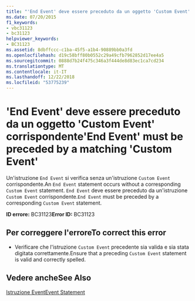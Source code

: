 ```yaml
---
title: "'End Event' deve essere preceduto da un oggetto 'Custom Event' corrispondente"
ms.date: 07/20/2015
f1_keywords:
- vbc31123
- bc31123
helpviewer_keywords:
- BC31123
ms.assetid: 8dbffccc-c1ba-45f5-a1b4-90889bb0a3fd
ms.openlocfilehash: d19c58bff80b0552c29a49cfb7962852d17ee4a5
ms.sourcegitcommit: 0888d7b24f475c346a3f444de8d83ec1ca7cd234
ms.translationtype: MT
ms.contentlocale: it-IT
ms.lasthandoff: 12/22/2018
ms.locfileid: "53775239"
---
```

# <a name="end-event-must-be-preceded-by-a-matching-custom-event"></a><span data-ttu-id="e094d-102">'End Event' deve essere preceduto da un oggetto 'Custom Event' corrispondente</span><span class="sxs-lookup"><span data-stu-id="e094d-102">'End Event' must be preceded by a matching 'Custom Event'</span></span>
<span data-ttu-id="e094d-103">Un'istruzione `End Event` si verifica senza un'istruzione `Custom Event` corrispondente.</span><span class="sxs-lookup"><span data-stu-id="e094d-103">An `End Event` statement occurs without a corresponding `Custom Event` statement.</span></span> <span data-ttu-id="e094d-104">`End Event` deve essere preceduto da un'istruzione `Custom Event` corrispondente.</span><span class="sxs-lookup"><span data-stu-id="e094d-104">`End Event` must be preceded by a corresponding `Custom Event` statement.</span></span>  
  
 <span data-ttu-id="e094d-105">**ID errore:** BC31123</span><span class="sxs-lookup"><span data-stu-id="e094d-105">**Error ID:** BC31123</span></span>  
  
## <a name="to-correct-this-error"></a><span data-ttu-id="e094d-106">Per correggere l'errore</span><span class="sxs-lookup"><span data-stu-id="e094d-106">To correct this error</span></span>  
  
-   <span data-ttu-id="e094d-107">Verificare che l'istruzione `Custom Event` precedente sia valida e sia stata digitata correttamente.</span><span class="sxs-lookup"><span data-stu-id="e094d-107">Ensure that a preceding `Custom Event` statement is valid and correctly spelled.</span></span>  
  
## <a name="see-also"></a><span data-ttu-id="e094d-108">Vedere anche</span><span class="sxs-lookup"><span data-stu-id="e094d-108">See Also</span></span>  
 [<span data-ttu-id="e094d-109">Istruzione Event</span><span class="sxs-lookup"><span data-stu-id="e094d-109">Event Statement</span></span>](../../visual-basic/language-reference/statements/event-statement.md)
